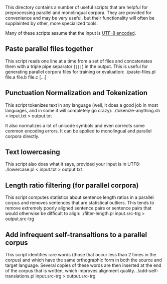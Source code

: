 This directory contains a number of useful scripts that are helpful for preprocessing parallel and monolingual corpora. They are provided for convenience and may be very useful, but their functionality will often be supplainted by other, more specialized tools.

Many of these scripts assume that the input is [UTF-8 encoded](http://en.wikipedia.org/wiki/UTF-8).

## Paste parallel files together

This script reads one line at a time from a set of files and concatenates them with a triple pipe separator (`|||`) in the output. This is useful for generating parallel corpora files for training or evaluation:
    ./paste-files.pl file.a file.b file.c [...]

## Punctuation Normalization and Tokenization

This script tokenizes text in any language (well, it does a good job in most languages, and in some it will completely go crazy):
    ./tokenize-anything.sh < input.txt > output.txt

It also normalizes a lot of unicode symbols and even corrects some common encoding errors. It can be applied to monolingual and parallel corpora directly.

## Text lowercasing

This script also does what it says, provided your input is in UTF8:
    ./lowercase.pl < input.txt > output.txt

## Length ratio filtering (for parallel corpora)

This script computes statistics about sentence length ratios in a parallel corpus and removes sentences that are statistical outliers. This tends to remove extremely poorly aligned sentence pairs or sentence pairs that would otherwise be difficult to align:
    ./filter-length.pl input.src-trg > output.src-trg

## Add infrequent self-transaltions to a parallel corpus

This script identifies rare words (those that occur less than 2 times in the corpus) and which have the same orthographic form in both the source and target language. Several copies of these words are then inserted at the end of the corpus that is written, which improves alignment quality.
    ./add-self-translations.pl input.src-trg > output.src-trg


